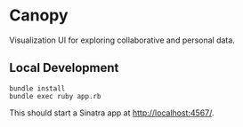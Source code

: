 Canopy
======

Visualization UI for exploring collaborative and personal data.

Local Development
-----------------

    bundle install
    bundle exec ruby app.rb

This should start a Sinatra app at <http://localhost:4567/>.
